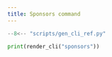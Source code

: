 ```yaml
---
title: Sponsors command
---
```


```python exec="1"
--8<-- "scripts/gen_cli_ref.py"

print(render_cli("sponsors"))
```
